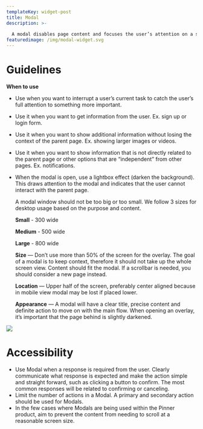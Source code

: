 ```yaml
---
templateKey: widget-post
title: Modal
description: >-
  
  A modal disables page content and focuses the user’s attention on a single task or message. Modals are effective in breaking user flow by design. They are most effective when a task must be completed before a user can continue. 
featuredimage: /img/modal-widget.svg
---
```

# **Guidelines**

**When to use**

* Use when you want to interrupt a user’s current task to catch the user’s full attention to something more important.
* Use it when you want to get information from the user. Ex. sign up or login form.
* Use it when you want to show additional information without losing the context of the parent page. Ex. showing larger images or videos.
* Use it when you want to show information that is not directly related to the parent page or other options that are “independent” from other pages. Ex. notifications.
* When the modal is open, use a lightbox effect (darken the background). This draws attention to the modal and indicates that the user cannot interact with the parent page.

  A modal window should not be too big or too small. We follow 3 sizes for desktop usage based on the purpose and content.

  **Small** - 300 wide

  **Medium** - 500 wide

  **Large** - 800 wide

  **Size** — Don’t use more than 50% of the screen for the overlay. The goal of a modal is to keep context, therefore it should not take up the whole screen view. Content should fit the modal. If a scrollbar is needed, you should consider a new page instead.

  **Location** — Upper half of the screen, preferably center aligned because in mobile view modal may be lost if placed lower.

  **Appearance** — A modal will have a clear title, precise content and definite action to move on with the main flow. When opening an overlay, it’s important that the page behind is slightly darkened.  

![](/img/modal.png)

# **Accessibility**

* Use Modal when a response is required from the user. Clearly communicate what response is expected and make the action simple and straight forward, such as clicking a button to confirm. The most common responses will be related to confirming or canceling.
* Limit the number of actions in a Modal. A primary and secondary action should be used for Modals.
* In the few cases where Modals are being used within the Pinner product, aim to prevent the content from needing to scroll at a reasonable screen size.